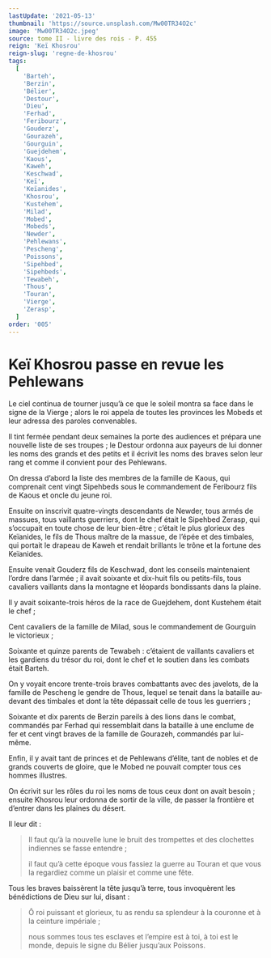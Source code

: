 ```yaml
---
lastUpdate: '2021-05-13'
thumbnail: 'https://source.unsplash.com/Mw00TR34O2c'
image: 'Mw00TR34O2c.jpeg'
source: tome II - livre des rois - P. 455
reign: 'Keï Khosrou'
reign-slug: 'regne-de-khosrou'
tags:
  [
    'Barteh',
    'Berzin',
    'Bélier',
    'Destour',
    'Dieu',
    'Ferhad',
    'Feribourz',
    'Gouderz',
    'Gourazeh',
    'Gourguin',
    'Guejdehem',
    'Kaous',
    'Kaweh',
    'Keschwad',
    'Keï',
    'Keïanides',
    'Khosrou',
    'Kustehem',
    'Milad',
    'Mobed',
    'Mobeds',
    'Newder',
    'Pehlewans',
    'Pescheng',
    'Poissons',
    'Sipehbed',
    'Sipehbeds',
    'Tewabeh',
    'Thous',
    'Touran',
    'Vierge',
    'Zerasp',
  ]
order: '005'
---
```


# Keï Khosrou passe en revue les Pehlewans

Le ciel continua de tourner jusqu’à ce que le soleil montra sa face dans le signe de la Vierge ; alors le roi appela de toutes les provinces les Mobeds et leur adressa des paroles convenables.

Il tint fermée pendant deux semaines la porte des audiences et prépara une nouvelle liste de ses troupes ; le Destour ordonna aux payeurs de lui donner les noms des grands et des petits et il écrivit les noms des braves selon leur rang et comme il convient pour des Pehlewans.

On dressa d’abord la liste des membres de la famille de Kaous, qui comprenait cent vingt Sipehbeds sous le commandement de Feribourz fils de Kaous et oncle du jeune roi.

Ensuite on inscrivit quatre-vingts descendants de Newder, tous armés de massues, tous vaillants guerriers, dont le chef était le Sipehbed Zerasp, qui s’occupait en toute chose de leur bien-être ; c’était le plus glorieux des Keïanides, le fils de Thous maître de la massue, de l’épée et des timbales, qui portait le drapeau de Kaweh et rendait brillants le trône et la fortune des Keïanides.

Ensuite venait Gouderz fils de Keschwad, dont les conseils maintenaient l’ordre dans l’armée ; il avait soixante et dix-huit fils ou petits-fils, tous cavaliers vaillants dans la montagne et léopards bondissants dans la plaine.

Il y avait soixante-trois héros de la race de Guejdehem, dont Kustehem était le chef ;

Cent cavaliers de la famille de Milad, sous le commandement de Gourguin le victorieux ;

Soixante et quinze parents de Tewabeh : c’étaient de vaillants cavaliers et les gardiens du trésor du roi, dont le chef et le soutien dans les combats était Barteh.

On y voyait encore trente-trois braves combattants avec des javelots, de la famille de Pescheng le gendre de Thous, lequel se tenait dans la bataille au-devant des timbales et dont la tête dépassait celle de tous les guerriers ;

Soixante et dix parents de Berzin pareils à des lions dans le combat, commandés par Ferhad qui ressemblait dans la bataille à une enclume de fer et cent vingt braves de la famille de Gourazeh, commandés par lui-même.

Enfin, il y avait tant de princes et de Pehlewans d’élite, tant de nobles et de grands couverts de gloire, que le Mobed ne pouvait compter tous ces hommes illustres.

On écrivit sur les rôles du roi les noms de tous ceux dont on avait besoin ; ensuite Khosrou leur ordonna de sortir de la ville, de passer la frontière et d’entrer dans les plaines du désert.

Il leur dit :

> Il faut qu’à la nouvelle lune le bruit des trompettes et des clochettes indiennes se fasse entendre ;
>
> il faut qu’à cette époque vous fassiez la guerre au Touran et que vous la regardiez comme un plaisir et comme une fête.

Tous les braves baissèrent la tête jusqu’à terre, tous invoquèrent les bénédictions de Dieu sur lui, disant :

> Ô roi puissant et glorieux, tu as rendu sa splendeur à la couronne et à la ceinture impériale ;
>
> nous sommes tous tes esclaves et l’empire est à toi, à toi est le monde, depuis le signe du Bélier jusqu’aux Poissons.
